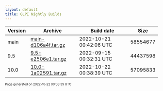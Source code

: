 ```yaml
---
layout: default
title: GLPI Nightly Builds
---
```


Version|Archive|Build date|Size
---|---|---|---
main|[main-d106a4f.tar.gz](main-d106a4f.tar.gz)|2022-10-21 00:42:06 UTC|58554677
9.5|[9.5-e2506e1.tar.gz](9.5-e2506e1.tar.gz)|2022-09-15 00:32:31 UTC|44437598
10.0|[10.0-1a02591.tar.gz](10.0-1a02591.tar.gz)|2022-10-22 00:38:39 UTC|57095833

<font size="1">Page generated on 2022-10-22 00:38:39 UTC</font>
